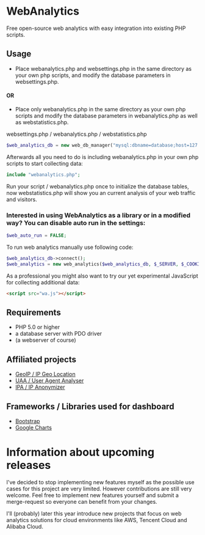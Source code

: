 # WebAnalytics
Free open-source web analytics with easy integration into existing PHP scripts.
## Usage
* Place webanalytics.php and websettings.php in the same directory as your own php scripts, and modify the database parameters in websettings.php.
#### OR
* Place only webanalytics.php in the same directory as your own php scripts and modify the database parameters in webanalytics.php as well as webstatistics.php.

websettings.php / webanalytics.php / webstatistics.php
```php
$web_analytics_db = new web_db_manager("mysql:dbname=database;host=127.0.0.1", "user", "password");
```

Afterwards all you need to do is including webanalytics.php in your own php scripts to start collecting data:
```php
include "webanalytics.php";
```

Run your script / webanalytics.php once to initialize the database tables, now webstatistics.php will show you an current analysis of your web traffic and visitors.

### Interested in using WebAnalytics as a library or in a modified way? You can disable auto run in the settings:
```php
$web_auto_run = FALSE;
```

To run web analytics manually use following code:
```php
$web_analytics_db->connect();
$web_analytics = new web_analytics($web_analytics_db, $_SERVER, $_COOKIE);
```

As a professional you might also want to try our yet experimental JavaScript for collecting additional data:
```html
<script src="wa.js"></script>
```

## Requirements
* PHP 5.0 or higher
* a database server with PDO driver
* (a webserver of course)

## Affiliated projects
* [GeoIP / IP Geo Location](https://geoip.beranek.one)
* [UAA / User Agent Analyser](https://uaa.beranek.one)
* [IPA / IP Anonymizer](https://github.com/beranek1/php-ip-anonymizer)

## Frameworks / Libraries used for dashboard
* [Bootstrap](https://getbootstrap.com)
* [Google Charts](https://developers.google.com/chart/)

# Information about upcoming releases
I've decided to stop implementing new features myself as the possible use cases for this project are very limited. However contributions are still very welcome.
Feel free to implement new features yourself and submit a merge-request so everyone can benefit from your changes.

I'll (probably) later this year introduce new projects that focus on web analytics solutions for cloud environments like AWS, Tencent Cloud and Alibaba Cloud.
